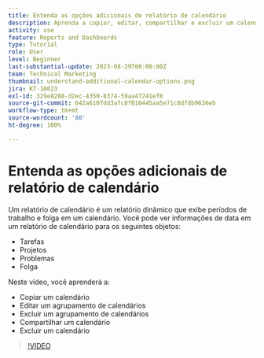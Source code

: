 ```yaml
---
title: Entenda as opções adicionais de relatório de calendário
description: Aprenda a copiar, editar, compartilhar e excluir um calendário.
activity: use
feature: Reports and Dashboards
type: Tutorial
role: User
level: Beginner
last-substantial-update: 2023-08-29T00:00:00Z
team: Technical Marketing
thumbnail: understand-additional-calendar-options.png
jira: KT-10023
exl-id: 329e8288-d2ec-4350-8374-59aa47241ef8
source-git-commit: 642a6107dd3afc8f010445aa5e71c8dfdb9636eb
workflow-type: tm+mt
source-wordcount: '80'
ht-degree: 100%

---
```


# Entenda as opções adicionais de relatório de calendário

Um relatório de calendário é um relatório dinâmico que exibe períodos de trabalho e folga em um calendário. Você pode ver informações de data em um relatório de calendário para os seguintes objetos:

* Tarefas
* Projetos
* Problemas
* Folga

Neste vídeo, você aprenderá a:

* Copiar um calendário
* Editar um agrupamento de calendários
* Excluir um agrupamento de calendários
* Compartilhar um calendário
* Excluir um calendário

>[!VIDEO](https://video.tv.adobe.com/v/3423530/?quality=12&learn=on)
